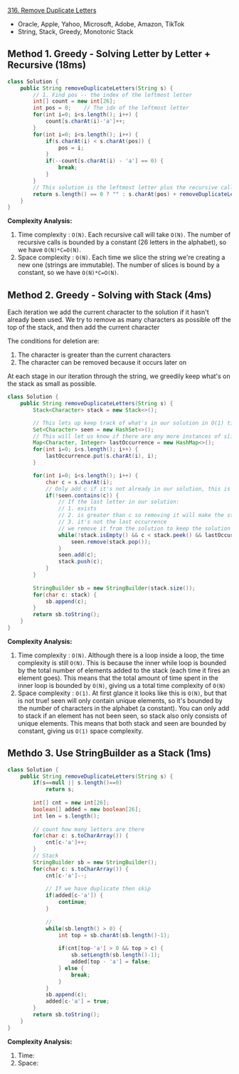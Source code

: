 [316. Remove Duplicate Letters](https://leetcode.com/problems/remove-duplicate-letters/description/)

* Oracle, Apple, Yahoo, Microsoft, Adobe, Amazon, TikTok
* String, Stack, Greedy, Monotonic Stack


## Method 1. Greedy - Solving Letter by Letter + Recursive (18ms)
```Java
class Solution {
    public String removeDuplicateLetters(String s) {
        // 1. Find pos -- the index of the leftmost letter
        int[] count = new int[26];
        int pos = 0;    // The idx of the leftmost letter
        for(int i=0; i<s.length(); i++) {
            count[s.charAt(i)-'a']++;
        }
        for(int i=0; i<s.length(); i++) {
            if(s.charAt(i) < s.charAt(pos)) {
                pos = i;
            }
            if(--count[s.charAt(i) - 'a'] == 0) {
                break;
            }
        }
        // This solution is the leftmost letter plus the recursive call on the remainder of the string
        return s.length() == 0 ? "" : s.charAt(pos) + removeDuplicateLetters(s.substring(pos+1).replaceAll(""+s.charAt(pos), ""));
    }
}
```
**Complexity Analysis:**
1. Time complexity : `O(N)`. Each recursive call will take `O(N)`. The number of recursive calls is bounded by a constant (26 letters in the alphabet), so we have `O(N)*C=O(N)`.
2. Space complexity : `O(N)`. Each time we slice the string we're creating a new one (strings are immutable). The number of slices is bound by a constant, so we have `O(N)*C=O(N)`.


## Method 2. Greedy - Solving with Stack (4ms)
Each iteration we add the current character to the solution if it hasn't already been used. We try to remove as many characters as possible off the top of the stack, and then add the current character

The conditions for deletion are:
1. The character is greater than the current characters
2. The character can be removed because it occurs later on

At each stage in our iteration through the string, we greedily keep what's on the stack as small as possible.
```Java
class Solution {
    public String removeDuplicateLetters(String s) {
        Stack<Character> stack = new Stack<>();

        // This lets up keep track of what's in our solution in O(1) time
        Set<Character> seen = new HashSet<>();
        // This will let us know if there are any more instances of s[i] left in s
        Map<Character, Integer> lastOccurrence = new HashMap<>();
        for(int i=0; i<s.length(); i++) {
            lastOccurrence.put(s.charAt(i), i);
        }

        for(int i=0; i<s.length(); i++) {
            char c = s.charAt(i);
            // Only add c if it's not already in our solution, this is to maitain only one of each character
            if(!seen.contains(c)) {
                // If the last letter in our solution:
                // 1. exists
                // 2. is greater than c so removing it will make the string smaller
                // 3. it's not the last occurrence
                // we remove it from the solution to keep the solution optimal
                while(!stack.isEmpty() && c < stack.peek() && lastOccurrence.get(stack.peek()) > i) {
                    seen.remove(stack.pop());
                }
                seen.add(c);
                stack.push(c);
            }
        }
        
        StringBuilder sb = new StringBuilder(stack.size());
        for(char c: stack) {
            sb.append(c);
        }
        return sb.toString();
    }
}
```
**Complexity Analysis:**
1. Time complexity : `O(N)`. Although there is a loop inside a loop, the time complexity is still `O(N)`. This is because the inner while loop is bounded by the total number of elements added to the stack (each time it fires an element goes). This means that the total amount of time spent in the inner loop is bounded by `O(N)`, giving us a total time complexity of `O(N)`
2. Space complexity : `O(1)`. At first glance it looks like this is `O(N)`, but that is not true! seen will only contain unique elements, so it's bounded by the number of characters in the alphabet (a constant). You can only add to stack if an element has not been seen, so stack also only consists of unique elements. This means that both stack and seen are bounded by constant, giving us `O(1)` space complexity.


## Methdo 3. Use StringBuilder as a Stack (1ms)
```Java
class Solution {
    public String removeDuplicateLetters(String s) {
        if(s==null || s.length()==0)
            return s;
        
        int[] cnt = new int[26];
        boolean[] added = new boolean[26];
        int len = s.length();
        
        // count how many letters are there
        for(char c: s.toCharArray()) {
            cnt[c-'a']++;
        }
        // Stack
        StringBuilder sb = new StringBuilder();
        for(char c: s.toCharArray()) {
            cnt[c-'a']--;
            
            // If we have duplicate then skip
            if(added[c-'a']) {
                continue;
            }
            
            //
            while(sb.length() > 0) {
                int top = sb.charAt(sb.length()-1);
                
                if(cnt[top-'a'] > 0 && top > c) {
                    sb.setLength(sb.length()-1);
                    added[top - 'a'] = false;
                } else {
                    break;
                }
            }
            sb.append(c);
            added[c-'a'] = true;
        }
        return sb.toString();
    }
}
```
**Complexity Analysis:**
1. Time:
2. Space: